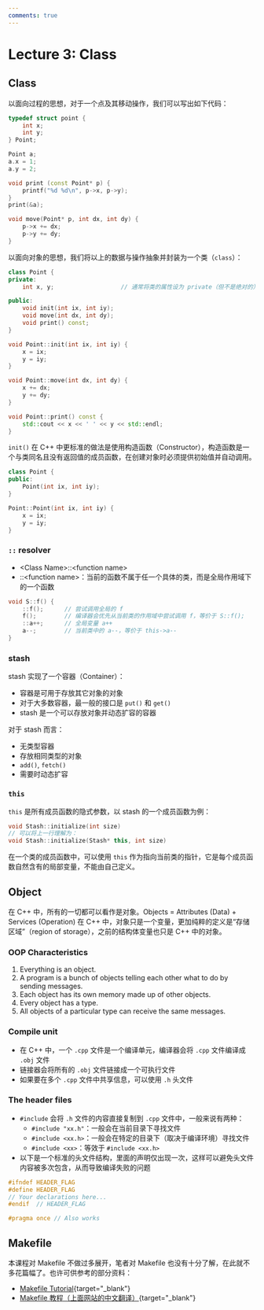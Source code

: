 ```yaml
---
comments: true
---
```


# Lecture 3: Class

## Class

以面向过程的思想，对于一个点及其移动操作，我们可以写出如下代码：  

```cpp
typedef struct point {
    int x;
    int y;
} Point;

Point a;
a.x = 1;
a.y = 2;

void print (const Point* p) {
    printf("%d %d\n", p->x, p->y);
}
print(&a);

void move(Point* p, int dx, int dy) {
    p->x += dx;
    p->y += dy;
}
```

以面向对象的思想，我们将以上的数据与操作抽象并封装为一个类（`class`）：

```cpp
class Point {
private:
    int x, y;                   // 通常将类的属性设为 private（但不是绝对的）

public:
    void init(int ix, int iy);
    void move(int dx, int dy);
    void print() const;
}

void Point::init(int ix, int iy) {
    x = ix;
    y = iy;
}

void Point::move(int dx, int dy) {
    x += dx;
    y += dy;
}

void Point::print() const {
    std::cout << x << ' ' << y << std::endl;
}
```

`init()` 在 C++ 中更标准的做法是使用构造函数（Constructor），构造函数是一个与类同名且没有返回值的成员函数，在创建对象时必须提供初始值并自动调用。

```cpp
class Point {
public:
    Point(int ix, int iy);
}

Point::Point(int ix, int iy) {
    x = ix;
    y = iy;
}
```

### `::` resolver

- <Class Name\>::<function name\>
- ::<function name\>：当前的函数不属于任一个具体的类，而是全局作用域下的一个函数

```cpp
void S::f() {
    ::f();      // 尝试调用全局的 f
    f();        // 编译器会优先从当前类的作用域中尝试调用 f，等价于 S::f();
    ::a++;      // 全局变量 a++
    a--;        // 当前类中的 a--，等价于 this->a--
}
```

### stash

stash 实现了一个容器（Container）：

- 容器是可用于存放其它对象的对象
- 对于大多数容器，最一般的接口是 `put()` 和 `get()`
- stash 是一个可以存放对象并动态扩容的容器

对于 stash 而言：

- 无类型容器
- 存放相同类型的对象
- `add()`, `fetch()`
- 需要时动态扩容

### `this`

`this` 是所有成员函数的隐式参数，以 stash 的一个成员函数为例：

```cpp
void Stash::initialize(int size)
// 可以将上一行理解为：
void Stash::initialize(Stash* this, int size)
```

在一个类的成员函数中，可以使用 `this` 作为指向当前类的指针，它是每个成员函数自然含有的局部变量，不能由自己定义。  

## Object

在 C++ 中，所有的一切都可以看作是对象。Objects = Attributes (Data) + Services (Operation) 在 C++ 中，对象只是一个变量，更加纯粹的定义是“存储区域”（region of storage），之前的结构体变量也只是 C++ 中的对象。

### OOP Characteristics

1. Everything is an object.
2. A program is a bunch of objects telling each other what to do by sending messages.
3. Each object has its own memory made up of other objects.
4. Every object has a type.
5. All objects of a particular type can receive the same messages.

### Compile unit

- 在 C++ 中，一个 `.cpp` 文件是一个编译单元，编译器会将 `.cpp` 文件编译成 `.obj` 文件
- 链接器会将所有的 `.obj` 文件链接成一个可执行文件
- 如果要在多个 `.cpp` 文件中共享信息，可以使用 `.h` 头文件

### The header files

- `#include` 会将 `.h` 文件的内容直接复制到 `.cpp` 文件中，一般来说有两种：
    - `#include "xx.h"`：一般会在当前目录下寻找文件
    - `#include <xx.h>`：一般会在特定的目录下（取决于编译环境）寻找文件
    - `#include <xx>`：等效于 `#include <xx.h>`
- 以下是一个标准的头文件结构，里面的声明仅出现一次，这样可以避免头文件内容被多次包含，从而导致编译失败的问题

```cpp
#ifndef HEADER_FLAG
#define HEADER_FLAG
// Your declarations here...
#endif  // HEADER_FLAG

#pragma once // Also works
```

## Makefile

本课程对 Makefile 不做过多展开，笔者对 Makefile 也没有十分了解，在此就不多花篇幅了。也许可供参考的部分资料：

- [Makefile Tutorial](https://makefiletutorial.com/){target="_blank"}
- [Makefile 教程（上面网站的中文翻译）](https://gavinliu6.github.io/Makefile-Tutorial-zh-CN/#/){target="_blank"}